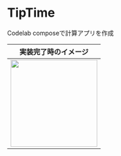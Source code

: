 # TipTime
Codelab composeで計算アプリを作成

| 実装完了時のイメージ |
|--------|
|<img src="https://github.com/yanPWA/TipTime/assets/82929509/7b1f7c38-6613-4521-afbc-6742e2c40765" width="200px"/>|
